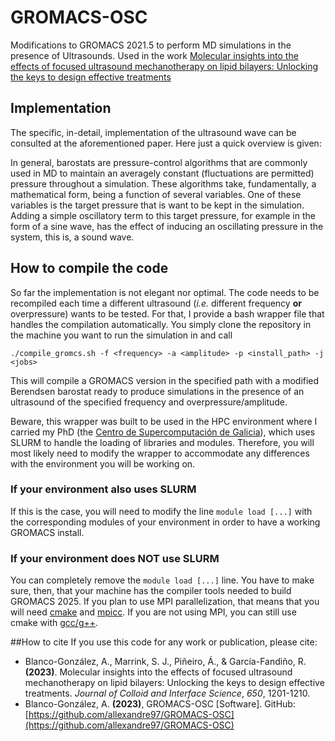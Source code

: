 # GROMACS-OSC
Modifications to GROMACS 2021.5 to perform MD simulations in the presence of Ultrasounds. Used in the work [Molecular insights into the effects of focused ultrasound mechanotherapy on lipid bilayers: Unlocking the keys to design effective treatments](https://www.sciencedirect.com/science/article/pii/S0021979723013267)

## Implementation
The specific, in-detail, implementation of the ultrasound wave can be consulted at the aforementioned paper. Here just a quick overview is given:

In general, barostats are pressure-control algorithms that are commonly used in MD to maintain an averagely constant (fluctuations are permitted) pressure throughout a simulation. These algorithms take, fundamentally, a mathematical form, being a function of several variables. One of these variables is the target pressure that is want to be kept in the simulation. Adding a simple oscillatory term to this target pressure, for example in the form of a sine wave, has the effect of inducing an oscillating pressure in the system, this is, a sound wave.

## How to compile the code
So far the implementation is not elegant nor optimal. The code needs to be recompiled each time a different ultrasound (*i.e.* different frequency **or** overpressure) wants to be tested. For that, I provide a bash wrapper file that handles the compilation automatically. You simply clone the repository in the machine you want to run the simulation in and call 

```
./compile_gromcs.sh -f <frequency> -a <amplitude> -p <install_path> -j <jobs>
```

This will compile a GROMACS version in the specified path with a modified Berendsen barostat ready to produce simulations in the presence of an ultrasound of the specified frequency and overpressure/amplitude.

Beware, this wrapper was built to be used in the HPC environment where I carried my PhD (the [Centro de Supercomputación de Galicia](https://www.cesga.es/)), which uses SLURM to handle the loading of libraries and modules. Therefore, you will most likely need to modify the wrapper to accommodate any differences with the environment you will be working on.

### If your environment also uses SLURM
If this is the case, you will need to modify the line ```module load [...]``` with the corresponding modules of your environment in order to have a working GROMACS install.

### If your environment does NOT use SLURM
You can completely remove the ```module load [...]``` line. You have to make sure, then, that your machine has the compiler tools needed to build GROMACS 2025. If you plan to use MPI parallelization, that means that you will need [cmake](https://cmake.org/) and [mpicc](https://www.mpich.org/). If you are not using MPI, you can still use cmake with [gcc/g++](https://gcc.gnu.org/).

##How to cite
If you use this code for any work or publication, please cite:

* Blanco-González, A., Marrink, S. J., Piñeiro, Á., & García-Fandiño, R. **(2023)**. Molecular insights into the effects of focused ultrasound mechanotherapy on lipid bilayers: Unlocking the keys to design effective treatments. *Journal of Colloid and Interface Science*, *650*, 1201-1210.
* Blanco-González, A. **(2023)**, GROMACS-OSC [Software]. GitHub: [https://github.com/allexandre97/GROMACS-OSC](https://github.com/allexandre97/GROMACS-OSC)
